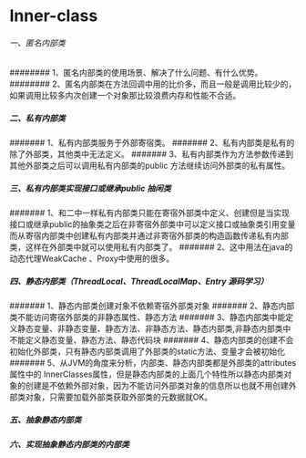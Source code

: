 # Inner-class
###### 一、匿名内部类
######## 1、匿名内部类的使用场景、解决了什么问题、有什么优势。
######## 2、匿名内部类在方法回调中用的比价多，而且一般是调用比较少的，如果调用比较多内次创建一个对象那比较浪费内存和性能不合适。

##### 二、私有内部类
####### 1、私有内部类服务于外部寄宿类。
####### 2、私有内部类是私有的除了外部类，其他类中无法定义。
####### 3、私有内部类作为方法参数传递到其他外部类之后可以调用私有内部类的public 方法继续访问外部类的私有属性。

##### 三、私有内部类实现接口或继承public 抽闲类
####### 1、和二中一样私有内部类只能在寄宿外部类中定义、创建但是当实现接口或继承public的抽象类之后在非寄宿外部类中可以定义接口或抽象类引用变量而从寄宿内部类中创建私有内部类并通过非寄宿外部类的构造函数传递私有内部类，这样在外部类中就可以使用私有内部类了。
####### 2、这中用法在java的动态代理WeakCache 、Proxy中使用的很多。

##### 四、静态内部类（ThreadLocal、ThreadLocalMap、Entry 源码学习）
####### 1、静态内部类创建对象不依赖寄宿外部类对象
####### 2、静态内部类不能访问寄宿外部类的非静态属性、静态方法
####### 3、静态内部类中能定义静态变量、非静态变量、静态方法、非静态方法、静态内部类,非静态内部类中不能定义静态变量、静态方法、静态代码块
####### 4、静态内部类的创建不会初始化外部类，只有静态内部类调用了外部类的static方法、变量才会被初始化
####### 5、从JVM的角度来分析，内部类、静态内部类都是外部类的attributes属性中的 InnerClasses属性，但是静态内部类的上面几个特性所以静态内部类对象的创建是不依赖外部对象，因为不能访问外部类对象的信息所以也就不用创建外部类对象，只需要加载外部类获取外部类的元数据就OK。

##### 五、抽象静态内部类


##### 六、实现抽象静态内部类的内部类



